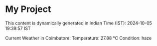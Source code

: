 # My Project

This content is dynamically generated in Indian Time (IST): 2024-10-05 19:39:57 IST


Current Weather in Coimbatore:
Temperature: 27.88 °C
Condition: haze
